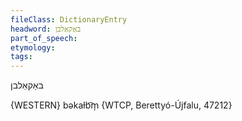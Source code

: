 ```yaml
---
fileClass: DictionaryEntry
headword: באַקאַלבן
part_of_speech: 
etymology: 
tags: 
---
```

באַקאַלבן

{WESTERN}
bəkaɫb͡m̩ {WTCP, Berettyó-Újfalu, 47212}
